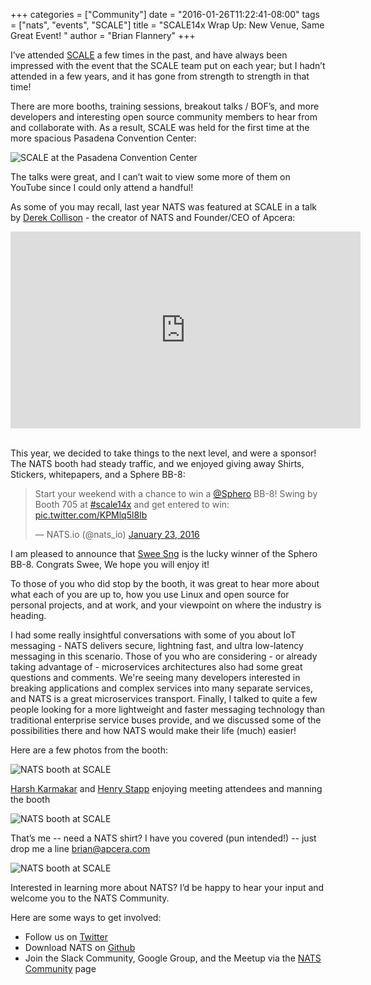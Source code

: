 +++
categories = ["Community"]
date = "2016-01-26T11:22:41-08:00"
tags = ["nats", "events", "SCALE"]
title = "SCALE14x Wrap Up: New Venue, Same Great Event! "
author = "Brian Flannery"
+++

I’ve attended [SCALE](https://www.socallinuxexpo.org/scale/14x) a few times in the past, and have always been impressed with the event that the SCALE team put on each year; but I hadn’t attended in a few years, and it has gone from strength to strength in that time!

There are more booths, training sessions, breakout talks / BOF’s, and more developers and interesting open source community members to hear from and collaborate with. As a result, SCALE was held for the first time at the more spacious Pasadena Convention Center:

<img class="img-responsive center-block" src="/img/blog/scale01262016/20160121_084632.jpg" alt="SCALE at the Pasadena Convention Center">

The talks were great, and I can’t wait to view some more of them on YouTube since I could only attend a handful!

As some of you may recall, last year NATS was featured at SCALE in a talk by [Derek Collison](https://twitter.com/derekcollison) - the creator of NATS and Founder/CEO of Apcera:

<div class="embed-responsive embed-responsive-16by9">
  <iframe class="center-block" width="560" height="315" src="https://www.youtube.com/embed/5GcAgMPECxE" frameborder="0" allowfullscreen></iframe>
</div>
<br>

This year, we decided to take things to the next level, and were a sponsor!  The NATS booth had steady traffic, and we enjoyed giving away Shirts, Stickers, whitepapers, and a Sphere BB-8:

<div class="tweet-embed-con">
  <blockquote class="twitter-tweet" lang="en"><p lang="en" dir="ltr">Start your weekend with a chance to win a <a href="https://twitter.com/Sphero">@Sphero</a> BB-8! Swing by Booth 705 at <a href="https://twitter.com/hashtag/scale14x?src=hash">#scale14x</a> and get entered to win: <a href="https://t.co/KPMlq5l8Ib">pic.twitter.com/KPMlq5l8Ib</a></p>&mdash; NATS.io (@nats_io) <a href="https://twitter.com/nats_io/status/690905559252373505">January 23, 2016</a></blockquote>
  <script async src="//platform.twitter.com/widgets.js" charset="utf-8"></script>
</div>

I am pleased to announce that [Swee Sng](https://www.linkedin.com/in/sweehuatsng) is the lucky winner of the Sphero BB-8. Congrats Swee, We hope you will enjoy it!

To those of you who did stop by the booth, it was great to hear more about what each of you are up to, how you use Linux and open source for personal projects, and at work, and your viewpoint on where the industry is heading.

I had some really insightful conversations with some of you about IoT messaging - NATS delivers secure, lightning fast, and ultra low-latency messaging in this scenario. Those of you who are considering - or already taking advantage of - microservices architectures also had some great questions and comments. We're seeing many developers interested in breaking applications and complex services into many separate services, and NATS is a great microservices transport. Finally, I talked to quite a few people looking for a more lightweight and faster messaging technology than traditional enterprise service buses provide, and we discussed some of the possibilities there and how NATS would make their life (much) easier!

Here are a few photos from the booth:

<img class="img-responsive center-block" src="/img/blog/scale01262016/IMG_0434.jpg" alt="NATS booth at SCALE">

[Harsh Karmakar](https://twitter.com/hkarmark) and [Henry Stapp](https://twitter.com/hpstapp) enjoying meeting attendees and manning the booth

<img class="img-responsive center-block" src="/img/blog/scale01262016/IMG_0431.jpg" alt="NATS booth at SCALE">

That’s me -- need a NATS shirt? I have you covered (pun intended!) -- just drop me a line [brian@apcera.com](mailto:brian@apcera.com)

<img class="img-responsive center-block" src="/img/blog/scale01262016/IMG_0430.jpg" alt="NATS booth at SCALE">

Interested in learning more about NATS? I’d be happy to hear your input and welcome you to the NATS Community.

Here are some ways to get involved:

- Follow us on [Twitter](https://twitter.com/nats_io)
- Download NATS on [Github](https://github.com/nats-io/nats)
- Join the Slack Community, Google Group, and the Meetup via the [NATS Community](http://nats.io/community/) page

